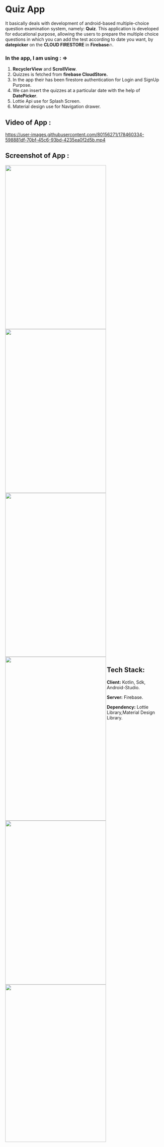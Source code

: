# Quiz App

It basically deals with development of android-based multiple-choice
question examination system, namely: **Quiz**.
This application is developed for educational purpose,
allowing the users to prepare the multiple choice questions in 
which you can add the test according to date you want, by **datepicker**
on the **CLOUD FIRESTORE** in **Firebase**🔥.

### In the app, I am using : =>

1. **RecyclerView** and **ScrollView**.
2. Quizzes is fetched from **firebase CloudStore.**
3. In the app their has been firestore authentication for Login and SignUp Purpose.
4. We can insert the quizzes at a particular date with the help of **DatePicker**.
5. Lottie Api use for Splash Screen.
6. Material design use for Navigation drawer.

## Video of App :

https://user-images.githubusercontent.com/80156271/178460334-598881df-70bf-45c6-93bd-4235ea0f2d5b.mp4

## Screenshot of App :
<img align="left" width="320px" height="520px" src="https://user-images.githubusercontent.com/80156271/178453881-a6d53c46-90c8-450c-affe-c2e9af35c6e5.jpg">
<img align="left" width="320px" height="520px" src="https://user-images.githubusercontent.com/80156271/178453903-025d1b03-1796-4901-b009-360144c704c3.jpg">
<img align="centre" width="320px" height="520px" src="https://user-images.githubusercontent.com/80156271/178453914-b397fa5b-397c-4e81-a6ef-2f4ac6ddc726.jpg">
<img align="left" width="320px" height="520px" src="https://user-images.githubusercontent.com/80156271/178453926-613a674e-1f8a-4206-a43e-007a90c730a9.jpg">
<img align="left" width="320px" height="520px" src="https://user-images.githubusercontent.com/80156271/178457848-4ba777e3-9239-4d2b-8882-d05b630f2136.jpg">
<img align="left" width="320px" height="500px" src="https://user-images.githubusercontent.com/80156271/178457854-b78ce50a-03a2-4ba5-8bcf-21adb2b73d49.jpg">


## Tech Stack:
**Client:** Kotlin, Sdk, Android-Studio.

**Server:** Firebase.

**Dependency:** Lottie Library,Material Design Library. 
